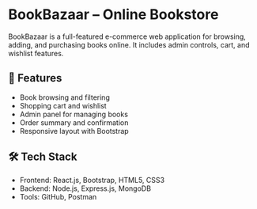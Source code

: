 # BookBazaar – Online Bookstore

BookBazaar is a full-featured e-commerce web application for browsing, adding, and purchasing books online. It includes admin controls, cart, and wishlist features.

## 🔧 Features
- Book browsing and filtering
- Shopping cart and wishlist
- Admin panel for managing books
- Order summary and confirmation
- Responsive layout with Bootstrap

## 🛠 Tech Stack
- Frontend: React.js, Bootstrap, HTML5, CSS3
- Backend: Node.js, Express.js, MongoDB
- Tools: GitHub, Postman

